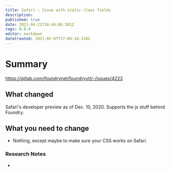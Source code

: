 ```yaml
---
title: Safari – Issue with static class fields
description: 
published: true
date: 2021-04-21T16:44:06.581Z
tags: 0.8.0
editor: markdown
dateCreated: 2021-02-07T17:00:10.334Z
---
```


# Summary
https://gitlab.com/foundrynet/foundryvtt/-/issues/4223

## What changed

Safari's developer preview as of Dec. 10, 2020. Supports the js stuff behind Foundry.

## What you need to change

- Nothing, except maybe to make sure your CSS works on Safari.

### Research Notes

- 